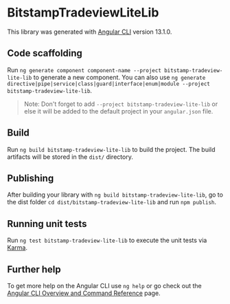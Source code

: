 # BitstampTradeviewLiteLib

This library was generated with [Angular CLI](https://github.com/angular/angular-cli) version 13.1.0.

## Code scaffolding

Run `ng generate component component-name --project bitstamp-tradeview-lite-lib` to generate a new component. You can also use `ng generate directive|pipe|service|class|guard|interface|enum|module --project bitstamp-tradeview-lite-lib`.
> Note: Don't forget to add `--project bitstamp-tradeview-lite-lib` or else it will be added to the default project in your `angular.json` file. 

## Build

Run `ng build bitstamp-tradeview-lite-lib` to build the project. The build artifacts will be stored in the `dist/` directory.

## Publishing

After building your library with `ng build bitstamp-tradeview-lite-lib`, go to the dist folder `cd dist/bitstamp-tradeview-lite-lib` and run `npm publish`.

## Running unit tests

Run `ng test bitstamp-tradeview-lite-lib` to execute the unit tests via [Karma](https://karma-runner.github.io).

## Further help

To get more help on the Angular CLI use `ng help` or go check out the [Angular CLI Overview and Command Reference](https://angular.io/cli) page.
